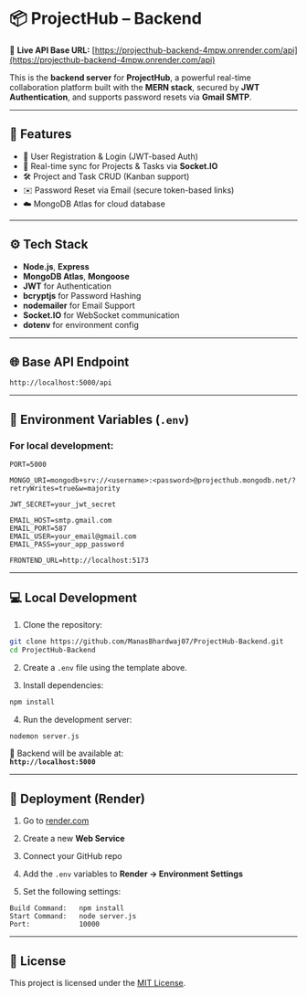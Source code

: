 # 📦 ProjectHub – Backend

🚀 **Live API Base URL:** [https://projecthub-backend-4mpw.onrender.com/api](https://projecthub-backend-4mpw.onrender.com/api)

This is the **backend server** for **ProjectHub**, a powerful real-time collaboration platform built with the **MERN stack**, secured by **JWT Authentication**, and supports password resets via **Gmail SMTP**.

---

## 🚀 Features

- 🔐 User Registration & Login (JWT-based Auth)
- 🔁 Real-time sync for Projects & Tasks via **Socket.IO**
- 🛠️ Project and Task CRUD (Kanban support)
- ✉️ Password Reset via Email (secure token-based links)
- ☁️ MongoDB Atlas for cloud database

---

## ⚙️ Tech Stack

- **Node.js**, **Express**
- **MongoDB Atlas**, **Mongoose**
- **JWT** for Authentication
- **bcryptjs** for Password Hashing
- **nodemailer** for Email Support
- **Socket.IO** for WebSocket communication
- **dotenv** for environment config

---

## 🌐 Base API Endpoint

```
http://localhost:5000/api
```

---

## 🔐 Environment Variables (`.env`)

### For **local development**:

```env
PORT=5000

MONGO_URI=mongodb+srv://<username>:<password>@projecthub.mongodb.net/?retryWrites=true&w=majority

JWT_SECRET=your_jwt_secret

EMAIL_HOST=smtp.gmail.com
EMAIL_PORT=587
EMAIL_USER=your_email@gmail.com
EMAIL_PASS=your_app_password

FRONTEND_URL=http://localhost:5173
```




---

## 💻 Local Development

1. Clone the repository:

```bash
git clone https://github.com/ManasBhardwaj07/ProjectHub-Backend.git
cd ProjectHub-Backend
```

2. Create a `.env` file using the template above.

3. Install dependencies:

```bash
npm install
```

4. Run the development server:

```bash
nodemon server.js
```

🔗 Backend will be available at:  
**`http://localhost:5000`**

---

## 🚀 Deployment (Render)

1. Go to [render.com](https://render.com)

2. Create a new **Web Service**

3. Connect your GitHub repo

4. Add the `.env` variables to **Render → Environment Settings**

5. Set the following settings:

```
Build Command:   npm install
Start Command:   node server.js
Port:            10000
```

---

## 📄 License

This project is licensed under the [MIT License](https://opensource.org/licenses/MIT).
